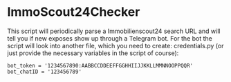# ImmoScout24Checker
 
This script will periodically parse a Immobilienscout24 search URL and will tell you if new exposes show up through a Telegram bot.
For the bot the script will look into another file, which you need to create: credentials.py (or just provide the necessary variables in the script of course):
```
bot_token = '1234567890:AABBCCDDEEFFGGHHIIJJKKLLMMNNOOPPQQR'
bot_chatID = '123456789'
```
